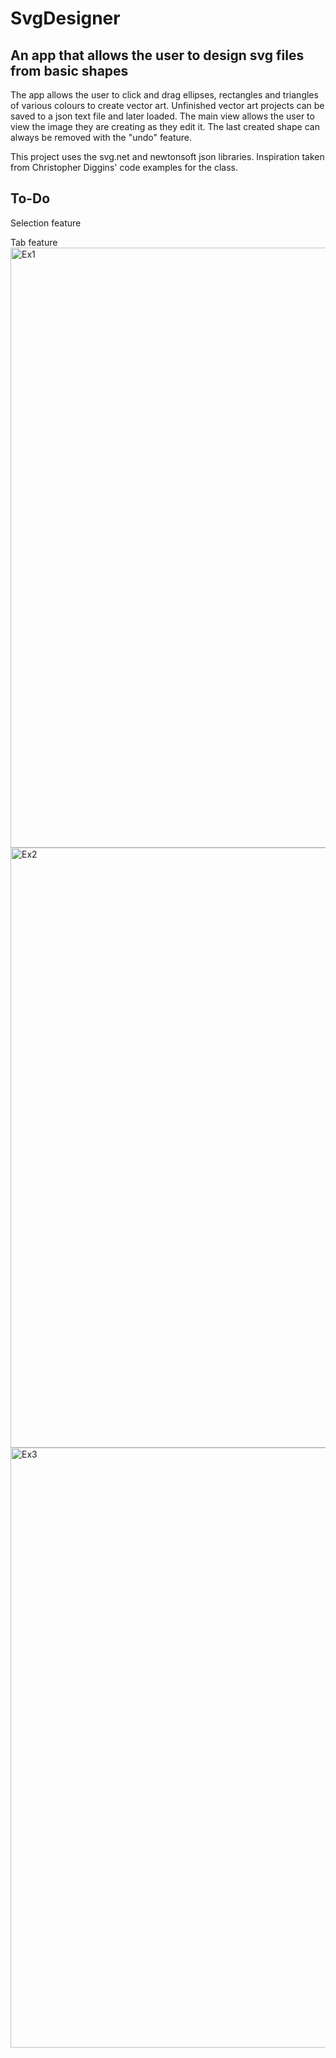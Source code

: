 # SvgDesigner
## An app that allows the user to design svg files from basic shapes

The app allows the user to click and drag ellipses, rectangles and triangles of various colours to create vector art.
Unfinished vector art projects can be saved to a json text file and later loaded.
The main view allows the user to view the image they are creating as they edit it. 
The last created shape can always be removed with the "undo" feature.

This project uses the svg.net and newtonsoft json libraries. Inspiration taken from Christopher Diggins' code examples for the class.

## To-Do

Selection feature

Tab feature
<img width="960" alt="Ex1" src="https://user-images.githubusercontent.com/38354255/234711558-22617815-28a5-4ed8-8c0b-bb5f127a74ee.png">
<img width="960" alt="Ex2" src="https://user-images.githubusercontent.com/38354255/234711562-fbb4e818-0452-4adc-8b5e-1e5fa8cc69eb.png">
<img width="960" alt="Ex3" src="https://user-images.githubusercontent.com/38354255/234711568-6f7843f5-a9b9-457a-9452-eb4afeae55aa.png">
